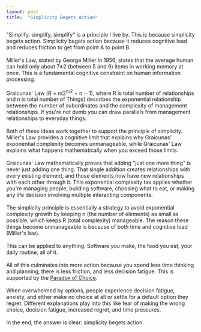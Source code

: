 ```yaml
---
layout: post
title:  "Simplicity Begets Action"
---
```


"Simplify, simplify, simplify" is a principle I live by. This is because simplicity begets action. Simplicity begets action because it reduces cognitive load and reduces friction to get from point A to point B. 
<br><br>
Miller's Law, stated by George Miller in 1956, states that the average human can hold only about 7±2 (between 5 and 9) items in working memory at once. This is a fundamental cognitive constraint on human information processing.
<br><br>
Graicunas' Law (R = n(2<sup>n/2</sup> + n − 1), where R is total number of relationships and n is total number of Things) describes the exponential relationship between the number of subordinates and the complexity of management relationships. If you're not dumb you can draw parallels from management relationships to everyday things. 
<br> <br>
Both of these ideas work together to support the principle of simplicity. Miller's Law provides a cognitive limit that explains why Graicunas' exponential complexity becomes unmanageable, while Graicunas' Law explains what happens mathematically when you exceed those limits.
<br> <br>
Graicunas' Law mathematically proves that adding "just one more thing" is never just adding one thing. That single addition creates relationships with every existing element, and those elements now have new relationships with each other through it. This exponential complexity tax applies whether you're managing people, building software, choosing what to eat, or making any life decision involving multiple interacting components.
<br> <br>
The simplicity principle is essentially a strategy to avoid exponential complexity growth by keeping n (the number of elements) as small as possible, which keeps R (total complexity) manageable. The reason these things become unmanageable is because of both time and cognitive load (Miller's law). 
<br> <br>
This can be applied to anything. Software you make, the food you eat, your daily routine, all of it. 
<br> <br>
All of this culminates into more action because you spend less time thinking and planning, there is less friction, and less decision fatigue. This is supported by the <a href="https://modelthinkers.com/mental-model/paradox-of-choice" target="_blank">Paradox of Choice</a>. 
<br> <br>
When overwhelmed by options, people experience decision fatigue, anxiety, and either make no choice at all or settle for a default option they regret. Different explanations play into this like fear of making the wrong choice, decision fatigue, increased regret, and time pressures. 
<br> <br>
In the end, the answer is clear: simplicity begets action.


